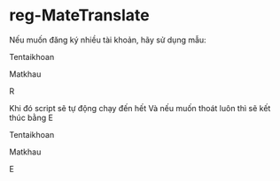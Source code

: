 # reg-MateTranslate

Nếu muốn đăng ký nhiều tài khoản, hãy sử dụng mẫu:

Tentaikhoan

Matkhau

R

Khi đó script sẽ tự động chạy đến hết
Và nếu muốn thoát luôn thì sẽ kết thúc bằng E

Tentaikhoan

Matkhau

E
